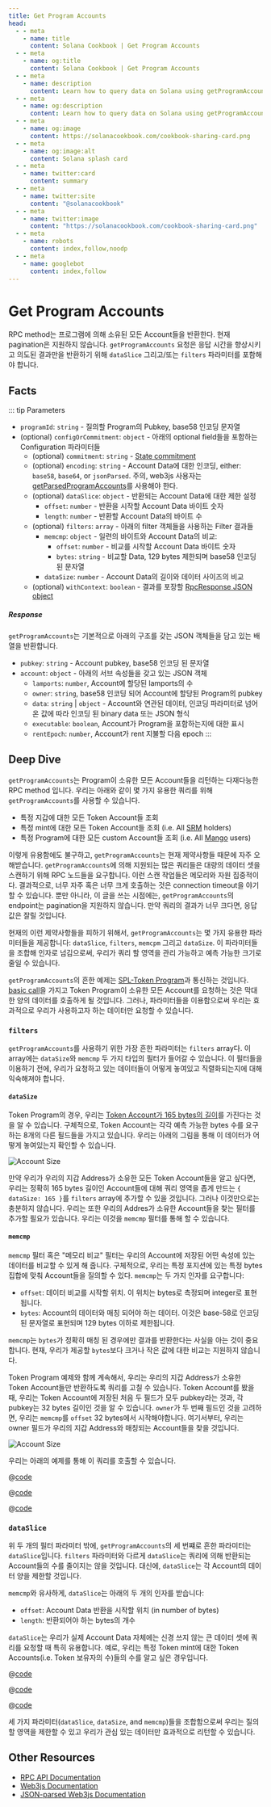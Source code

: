 ```yaml
---
title: Get Program Accounts
head:
  - - meta
    - name: title
      content: Solana Cookbook | Get Program Accounts
  - - meta
    - name: og:title
      content: Solana Cookbook | Get Program Accounts
  - - meta
    - name: description
      content: Learn how to query data on Solana using getProgramAccounts and accountsDB
  - - meta
    - name: og:description
      content: Learn how to query data on Solana using getProgramAccounts and accountsDB
  - - meta
    - name: og:image
      content: https://solanacookbook.com/cookbook-sharing-card.png
  - - meta
    - name: og:image:alt
      content: Solana splash card
  - - meta
    - name: twitter:card
      content: summary
  - - meta
    - name: twitter:site
      content: "@solanacookbook"
  - - meta
    - name: twitter:image
      content: "https://solanacookbook.com/cookbook-sharing-card.png"
  - - meta
    - name: robots
      content: index,follow,noodp
  - - meta
    - name: googlebot
      content: index,follow
---
```


# Get Program Accounts

RPC method는 프로그램에 의해 소유된 모든 Account들을 반환한다. 현재 pagination은 지원하지 않습니다.
`getProgramAccounts` 요청은 응답 시간을 향상시키고 의도된 결과만을 반환하기 위해 `dataSlice` 그리고/또는 `filters` 파라미터를 포함해야 합니다.

## Facts

::: tip Parameters

- `programId`: `string` - 질의할 Program의 Pubkey, base58 인코딩 문자열
- (optional) `configOrCommitment`: `object` - 아래의 optional field들을 포함하는 Configuration 파라미터들
    - (optional) `commitment`: `string` - [State commitment](https://docs.solana.com/developing/clients/jsonrpc-api#configuring-state-commitment)
    - (optional) `encoding`: `string` - Account Data에 대한 인코딩, either: `base58`, `base64`, or `jsonParsed`.
    주의, web3js 사용자는 [getParsedProgramAccounts](https://solana-labs.github.io/solana-web3.js/classes/Connection.html#getParsedProgramAccounts)를 사용해야 한다.
    - (optional) `dataSlice`: `object` - 반환되는 Account Data에 대한 제한 설정
        - `offset`: `number` - 반환을 시작할 Account Data 바이트 숫자
        - `length`: `number` - 반환할 Account Data의 바이트 수
    - (optional) `filters`: `array` - 아래의 filter 객체들을 사용하는 Filter 결과들
        - `memcmp`: `object` - 일련의 바이트와 Account Data의 비교:
            - `offset`: `number` - 비교를 시작할 Account Data 바이트 숫자
            - `bytes`: `string` - 비교할 Data, 129 bytes 제한되며 base58 인코딩 된 문자열
        - `dataSize`: `number` - Account Data의 길이와 데이터 사이즈의 비교
    - (optional) `withContext`: `boolean` - 결과를 포장할 [RpcResponse JSON object](https://docs.solana.com/developing/clients/jsonrpc-api#rpcresponse-structure)

##### Response

`getProgramAccounts`는 기본적으로 아래의 구조를 갖는 JSON 객체들을 담고 있는 배열을 반환합니다.

- `pubkey`: `string` - Account pubkey, base58 인코딩 된 문자열
- `account`: `object` - 아래의 서브 속성들을 갖고 있는 JSON 객체
    - `lamports`: `number`, Account에 할당된 lamports의 수
    - `owner`: `string`, base58 인코딩 되어 Account에 할당된 Program의 pubkey
    - `data`: `string` | `object` - Account와 연관된 데이터, 인코딩 파라미터로 넘어온 값에 따라 인코딩 된 binary data 또는 JSON 형식
    - `executable`: `boolean`, Account가 Program을 포함하는지에 대한 표시
    - `rentEpoch`: `number`, Account가 rent 지불할 다음 epoch
:::

## Deep Dive

`getProgramAccounts`는 Program이 소유한 모든 Account들을 리턴하는 다재다능한 RPC method 입니다.
우리는 아래와 같이 몇 가지 유용한 쿼리를 위해 `getProgramAccounts`를 사용할 수 있습니다.

- 특정 지갑에 대한 모든 Token Account들 조회
- 특정 mint에 대한 모든 Token Account들 조회 (i.e. All [SRM](https://www.projectOpenBook.com/) holders)
- 특정 Program에 대한 모든 custom Account들 조회 (i.e. All [Mango](https://mango.markets/) users)

이렇게 유용함에도 불구하고, `getProgramAccounts`는 현재 제약사항들 때문에 자주 오해받습니다.
`getProgramAccounts`에 의해 지원되는 많은 쿼리들은 대량의 데이터 셋을 스캔하기 위해 RPC 노드들을 요구합니다.
이런 스캔 작업들은 메모리와 자원 집중적이다. 결과적으로, 너무 자주 혹은 너무 크게 호출하는 것은 connection timeout을 야기할 수 있습니다.
뿐만 아니라, 이 글을 쓰는 시점에는, `getProgramAccounts`의 endpoint는 pagination을 지원하지 않습니다.
만약 쿼리의 결과가 너무 크다면, 응답 값은 잘릴 것입니다.

현재의 이런 제약사항들을 피하기 위해서, `getProgramAccounts`는 몇 가지 유용한 파라미터들을 제공합니다: `dataSlice`, `filters`, `memcpm` 그리고 `dataSize`.
이 파라미터들을 조합해 인자로 넘김으로써, 우리가 쿼리 할 영역을 관리 가능하고 예측 가능한 크기로 줄일 수 있습니다.

`getProgramAccounts`의 흔한 예제는 [SPL-Token Program](https://spl.solana.com/token)과 통신하는 것입니다.
[basic call](../references/accounts.md#get-program-accounts)을 가지고 Token Program이 소유한 모든 Account를 요청하는 것은 막대한 양의 데이터를 호출하게 될 것입니다. 그러나, 파라미터들을 이용함으로써 우리는 효과적으로 우리가 사용하고자 하는 데이터만 요청할 수 있습니다.

### `filters`
`getProgramAccounts`를 사용하기 위한 가장 흔한 파라미터는 `filters` array다. 이 array에는 `dataSize`와 `memcmp` 두 가지 타입의 필터가 들어갈 수 있습니다.
이 필터들을 이용하기 전에, 우리가 요청하고 있는 데이터들이 어떻게 놓여있고 직렬화되는지에 대해 익숙해져야 합니다.

#### `dataSize`
Token Program의 경우, 우리는 [Token Account가 165 bytes의 길이](https://github.com/solana-labs/solana-program-library/blob/08d9999f997a8bf38719679be9d572f119d0d960/token/program/src/state.rs#L86-L106)를 가진다는 것을 알 수 있습니다.
구체적으로, Token Account는 각각 예측 가능한 bytes 수를 요구하는 8개의 다른 필드들을 가지고 있습니다.
우리는 아래의 그림을 통해 이 데이터가 어떻게 놓여있는지 확인할 수 있습니다.

![Account Size](./get-program-accounts/account-size.png)

만약 우리가 우리의 지갑 Address가 소유한 모든 Token Account들을 알고 싶다면, 우리는 정확히 165 bytes 길이인 Account들에 대해 쿼리 영역을 좁게 만드는 `{ dataSize: 165 }`를 `filters` array에 추가할 수 있을 것입니다. 그러나 이것만으로는 충분하지 않습니다. 우리는 또한 우리의 Addres가 소유한 Account들을 찾는 필터를 추가할 필요가 있습니다. 우리는 이것을 `memcmp` 필터를 통해 할 수 있습니다.

#### `memcmp`
`memcmp` 필터 혹은 "메모리 비교" 필터는 우리의 Account에 저장된 어떤 속성에 있는 데이터를 비교할 수 있게 해 줍니다.
구체적으로, 우리는 특정 포지션에 있는 특정 bytes 집합에 맞춰 Account들을 질의할 수 있다. `memcmp`는 두 가지 인자를 요구합니다:

- `offset`: 데이터 비교를 시작할 위치. 이 위치는 bytes로 측정되며 integer로 표현됩니다.
- `bytes`: Account의 데이터와 매칭 되어야 하는 데이터. 이것은 base-58로 인코딩 된 문자열로 표현되며 129 bytes 이하로 제한됩니다.

`memcmp`는 `bytes`가 정확히 매칭 된 경우에만 결과를 반환한다는 사실을 아는 것이 중요합니다.
현재, 우리가 제공할 `bytes`보다 크거나 작은 값에 대한 비교는 지원하지 않습니다.

Token Program 예제와 함께 계속해서, 우리는 우리의 지갑 Address가 소유한 Token Account들만 반환하도록 쿼리를 고칠 수 있습니다.
Token Account를 봤을 때, 우리는 Token Account에 저장된 처음 두 필드가 모두 pubkey라는 것과, 각 pubkey는 32 bytes 길이인 것을 알 수 있습니다.
`owner`가 두 번째 필드인 것을 고려하면, 우리는 `memcmp`를 `offset` 32 bytes에서 시작해야합니다.
여기서부터, 우리는 owner 필드가 우리의 지갑 Address와 매칭되는 Account들을 찾을 것입니다.

![Account Size](./get-program-accounts/memcmp.png)

우리는 아래의 예제를 통해 이 쿼리를 호출할 수 있습니다.

<CodeGroup>
  <CodeGroupItem title="TS" active>

@[code](@/code/get-program-accounts/memcmp/memcmp.en.ts)

  </CodeGroupItem>

  <CodeGroupItem title="Rust Client" active>

@[code](@/code/get-program-accounts/memcmp/memcmp.en.rs)

  </CodeGroupItem>

  <CodeGroupItem title="cURL" active>

@[code](@/code/get-program-accounts/memcmp/memcmp.en.sh)

  </CodeGroupItem>
</CodeGroup>

### `dataSlice`

위 두 개의 필터 파라미터 밖에, `getProgramAccounts`의 세 번쨰로 흔한 파라미터는 `dataSlice`입니다. `filters` 파라미터와 다르게 `dataSlice`는 쿼리에 의해 반환되는 Account들의 수를 줄이지는 않을 것입니다. 대신에, `dataSlice`는 각 Account의 데이터 양을 제한할 것입니다.

`memcmp`와 유사하게, `dataSlice`는 아래의 두 개의 인자를 받습니다:

- `offset`: Account Data 반환을 시작할 위치 (in number of bytes)
- `length`: 반환되어야 하는 bytes의 개수

`dataSlice`는 우리가 실제 Account Data 자체에는 신경 쓰지 않는 큰 데이터 셋에 쿼리를 요청할 때 특히 유용합니다. 예로, 우리는 특정 Token mint에 대한 Token Accounts(i.e. Token 보유자의 수)들의 수를 알고 싶은 경우입니다.

<CodeGroup>
  <CodeGroupItem title="TS" active>

@[code](@/code/get-program-accounts/dataSlice/dataSlice.en.ts)

  </CodeGroupItem>

  <CodeGroupItem title="Rust Client" active>

@[code](@/code/get-program-accounts/dataSlice/dataSlice.en.rs)

  </CodeGroupItem>

  <CodeGroupItem title="cURL" active>

@[code](@/code/get-program-accounts/dataSlice/dataSlice.en.sh)

  </CodeGroupItem>
</CodeGroup>

세 가지 파라미터(`dataSlice`, `dataSize`, and `memcmp`)들을 조합함으로써 우리는 질의할 영역을 제한할 수 있고 우리가 관심 있는 데이터만 효과적으로 리턴할 수 있습니다.

## Other Resources

- [RPC API Documentation](https://docs.solana.com/developing/clients/jsonrpc-api#getprogramaccounts)
- [Web3js Documentation](https://solana-labs.github.io/solana-web3.js/classes/Connection.html#getProgramAccounts)
- [JSON-parsed Web3js Documentation](https://solana-labs.github.io/solana-web3.js/classes/Connection.html#getParsedProgramAccounts)

